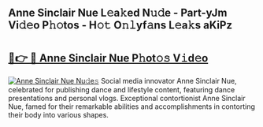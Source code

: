## Anne Sinclair Nue L𝚎a𝚔ed N𝚞𝚍e - Part-yJm Vi𝚍𝚎o P𝚑𝚘tos - H𝚘𝚝 O𝚗𝚕yf𝚊ns L𝚎a𝚔s aKiPz

# <h2><a href="http://kfcfg1.oniu.top/?m=Anne+Sinclair+Nue">🔗👉 🔴 Anne Sinclair Nue P𝚑ot𝚘𝚜 V𝚒d𝚎o</a></h2>

[![Anne Sinclair Nue Nu𝚍e𝚜](https://i.imgur.com/0qMVB7G.gif)](http://kfcfg1.oniu.top/?m=Anne+Sinclair+Nue)
Social media innovator Anne Sinclair Nue, celebrated for publishing dance and lifestyle content, featuring dance presentations and personal vlogs. Exceptional contortionist Anne Sinclair Nue, famed for their remarkable abilities and accomplishments in contorting their body into various shapes.  
